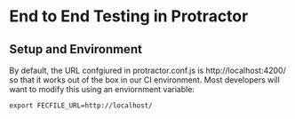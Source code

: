 # End to End Testing in Protractor

## Setup and Environment

By default, the URL confgiured in protractor.conf.js is http://localhost:4200/ so that it works 
out of the box in our CI environment. Most developers will want to modify this using an enviornment
variable:
```shell
export FECFILE_URL=http://localhost/
```
